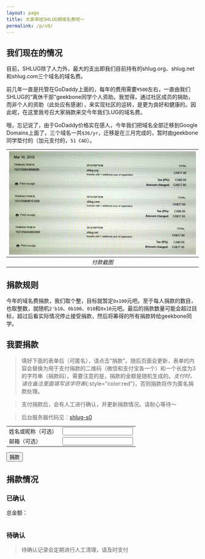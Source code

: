 ```yaml
---
layout: page
title: 大家来给SHLUG捐域名费吧～
permalink: /p/s0/
---
```

<script type="text/javascript" src="/js/jquery-3.3.1.min.js"></script>
<script type="text/javascript" src="default.js"></script>

## 我们现在的情况

目前，SHLUG除了人力外，最大的支出即我们目前持有的shlug.org、shlug.net和shlug.com三个域名的域名费。

前几年一直是托管在GoDaddy上面的，每年的费用需要`¥500`左右，一直由我们SHLUG的“离休干部”geekbone同学个人资助。我觉得，通过社区成员的捐助，而非个人的资助（此处应有感谢），来实现社区的运转，是更为良好和健康的。因此呢，在这里我号召大家捐款来交今年我们LUG的域名费。

哦，忘记说了，由于GoDaddy价格实在感人，今年我们把域名全部迁移到Google Domains上面了，三个域名一共`$36/yr`，迁移是在三月完成的，暂时由geekbone同学垫付的（加元支付的，`51 CAD`）。

|![付款截图](ns_fee_2018.jpg)|
|:--:|
|*付款截图*|

## 捐款规则

今年的域名费捐款，我们取个整，目标就暂定`0x100`元吧。至于每人捐款的数目，也取整数，就随机`2'b10`、`0b100`、`010`和`0x10`元吧。最后的捐款数量可能会超过目标，超过后看实际情况停止接受捐款，然后将筹得的所有捐款转给geekbone同学。

## 我要捐款

> 填好下面的表单后（可匿名），请点击“捐款”。随后页面会更新，表单的内容会替换为用于支付捐款的二维码（微信和支付宝各一个）和一个长度为3的字符串（捐款码）。需要注意的是，捐款的金额是随机生成的。*支付时，请在备注里面填写该字符串*{:style="color:red"}，否则捐款将作为匿名捐款处理。

> 支付捐款后，会有人工进行确认，并更新捐款情况。请耐心等待～

> 后台服务器代码见：[shlug-s0](https://github.com/shanghailug/shlug-s0)

<form id="donate-form" action="http://dyn.shlug.org/s0/h">
<table>
<tr>
<td>姓名或昵称（可选）</td>
<td><input type="text" id="name" name="name" maxlength="16" /></td>
</tr>

<tr>
<td>邮箱（可选）</td>
<td><input type="text" id="email" name="email" maxlength="32" /></td>
</tr>
</table>

<p></p>
<p><input type="submit" id="submit" value="捐款"/></p>
</form>

## 捐款情况

### 已确认

总金额： <span id="total-number"></span>

<table id="tbl-done" style="border:1px;"><tbody></tbody></table>

### 待确认

> 待确认记录会定期进行人工清理，请及时支付

<table id="tbl-todo"><tbody></tbody></table>

